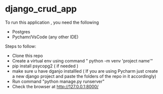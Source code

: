# django_crud_app

To run this application , you need the following

  - Postgres
  - Pychamr/VsCode (any other IDE)

Steps to follow:
  - Clone this repo
  - Create a virtual env using command " python -m venv 'project name'"
  - pip install psycopg2 ( if needed )
  - make sure u have dganjo installled ( If you are using Pycharm just create a new django project and paste the folders of the repo in it accordingly)
  - Run command "python manage.py runserver"
  - Check the browser at http://127.0.0.1:8000/
